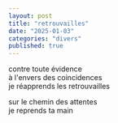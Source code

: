 ```yaml
---
layout: post
title: "retrouvailles"
date: "2025-01-03"
categories: "divers"
published: true
---
```


contre toute évidence  
à l'envers des coincidences  
je réapprends les retrouvailles  

sur le chemin des attentes  
je reprends ta main  
